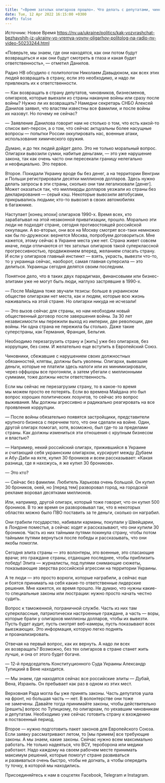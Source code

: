 ```yaml
---
title: "«Время затхлых олигархов прошло». Что делать с депутатами, чиновниками, бизнесменами, покинувшими Украину из-за войны — Давыдюк"
date: Tue, 12 Apr 2022 16:15:00 +0300
draft: false
---
```

Источник: Новое Время https://nv.ua/ukraine/politics/kak-vozvrashchat-bezhavshih-iz-ukrainy-vo-vremya-voyny-oligarhov-politolog-na-radio-nv-video-50233244.html


«Поверьте, мы знаем, где они находятся, как они потом будут возвращаться и как они будут смотреть в глаза и какая будет ответственность», — отметил Данилов.

Радио НВ обсудило с политологом Николаем Давыдюком, как всех этих людей возвращать в страну, если это необходимо, и надо ли привлекать их к ответственности.

— Как возвращать в страну депутатов, чиновников, бизнесменов, олигархов, которые выехали из страны накануне войны или сразу после войны? Нужно ли их возвращать? Намедни секретарь СНБО Алексей Данилов заявил, что властям известны все фамилии, и после войны их назовут. Но почему не сейчас?

— Заявление Данилова говорит нам не столько о том, что есть какой-то список вип-персон, а о том, что сейчас актцуальны более насущные вопросы — попытки России оккупировать нас, военные атаки, использование химического оружия.

Думаю, и до тех людей дойдет дело. Это не только моральный вопрос. Олигархи вывозили сумки, набитые деньгами, — это уже нарушение закона, так как очень часто они пересекали границу нелегально и неофициально. Это первое.

Второе. Покидали Украину вроде бы без денег, а на территории Венгрии и Польши регистрировали десятки миллионов долларов. Здесь нужно делать запросы в эти страны, сколько они там легализовали [денег]. Может оказаться так, что миллиарды долларов уезжали из страны без декларирования — серый кэш. Некоторые вывозили автобусами, прикрывались людьми; кто-то вывозил в своих автомобилях в багажнике.

Наступает [конец эпохи] олигархов 1990-х. Время всех, кто зарабатывал на этой незаконной приватизации, прошло. Морально эти люди не подходят стране, сегодня противостоящей российской оккупации. А во-вторых, они все на Москву смотрят все-таки немножко как бы по-дружески: вернется Москва, попробуем договориться. Мне кажется, этому сейчас в Украине места уже нет. Страна живет совсем иначе, люди отличаются от тех затхлых олигархов такой суперклассной прогрессивностью, продвижением вперед, желанием спасать страну. И если у олигархов главный инстинкт — взять, украсть, вывезти что-то, то у украинца сейчас, наоборот, самая главная суперсила — это делиться. Украинцы сегодня делятся своим последним.

Понятное дело, что в таких двух парадигмах, финансовыми или бизнес-элитами уже не могут быть люди, наглухо застрявшие в 1990-х.

— После Майдана тоже звучали тезисы: больше в украинском обществе олигархам нет места, как и людям, которые всю жизнь наживались на этой стране. Но олигархи никуда не исчезали!

— Это вызов сейчас для страны, но нам необходим новый общественный договор после завершения войны. За 30 лет независимости мы пережили выход из империи, две революции, две войны. Ни одна страна не пережила бы столько. Даже такие суперстраны, как Германия, Франция, Бельгия.

Необходимо перезагрузить страну и [жить] уже без олигархов, без коррупции, без схем. И желательно еще вступить в Европейский Союз.

Чиновники, сбежавшие с нарушением своих должностных обязанностей, клятвы, должны быть уволены. Олигархи, вывезшие деньги, которые не платили здесь налоги или их минимизировали, через оффшоры все прогоняли, а затем убегали с миллионными суммами, тоже должны нести ответственность.

Если мы сейчас не перезагрузим страну, то в какое-то время мы можем просто ее потерять. Если во времена Майдана это был вопрос хороших политических лозунгов, то сейчас это вопрос выживания. Мы должны агрессивно и радикально реагировать на все проявления коррупции.

— После войны обязательно появятся застройщики, представители крупного бизнеса с перечнем того, что они сделали на войне. Один, другой олигарх помогал, хотя, возможно, был где-то за пределами страны. Как должны измениться эти отношения с крупным бизнесом и властью?

— Например, некий российский олигарх, прижившийся в Украине и считающий себя украинским олигархом, курсирует между Дубаем и Абу-Даби на яхте, купил 30 броников и всем рассказывает: «Какая разница, где я нахожусь, я же купил 30 броников».

— Это кто?

— Сейчас без фамилии. Любитель Харькова очень большой. Он купил 30 броников, окей, но [перед тем] разворовал город, на городской рекламе воровал десятками миллионов.

Или, например, другой олигарх, который тоже говорит, что он купил 500 броников. В то же время он разворовывал так, что в некоторых областях можно было ПВО поставить за те деньги, сколько он награбил.

Они грабили государство, набивали карманы, покупали у Швейцарии, в Лондоне поместья, а сейчас ходят и рассказывают, что они купили 30 броников. Часть из них тайными путями покинула страну, чтобы потом тайными путями вернуться после победы и рассказывать, что они якобы помогли.

Сегодня элита страны — это волонтеры, это военные, это спасающие врачи; это граждане страны, отдающие последнее, чтобы приблизить победу! Элита — журналисты, под пулями снимающие сюжеты, показывающие зверства российской агрессии на территории Украины.

А те люди — это просто ворюги, которые награбили, а сейчас еще и боятся принимать на себя какие-то ответственные лидерские решения. Мне кажется, их время прошло. Не думаю, что нужны какие-то специальные законы или люстрации: нужно просто начать честно судить.

Вопрос к таможенной, пограничной службе. Часть из них там суперклассные, патриотически настроенные граждане, а часть — воры, которые брали у олигархов миллионы долларов, чтобы их вывезти. Пусть будет аудит, пусть смотрят веб-камеры, пусть показывают всех выезжающих. Это информация, которую легко поднять и проанализировать.

Отвечая на первый вопрос, как их вернуть. А надо ли всех их возвращать? Возможно, без тех олигархов в стране станет жить лучше, и она от этого будет богаче.

— 12-й председатель Конституционного Суда Украины Александр Тупицкий в Вене находится.

— Мы знаем, где находятся сейчас все российские элиты — Дубай, Вена, Израиль. Он пребывает как раз в одном из этих мест.

Верховная Рада могла бы уже принять законы. Часть депутатов ушла на фронт, но большая часть — нет. В волонтерстве они тоже не замечены. Давайте тогда принимайте законы, чтобы действительно [решить] вопрос по Тупицкому, по олигархам, по уехавшим чиновникам и депутатам. Необходимо уже сейчас готовить страну к вхождению в поствоенный период.

Второе — нужно подготовить пакет законов для Европейского Союза. Если заявку рассматривают летом, то [мы примем] все требующие законы. А мы знаем, какие законы. Сейчас нужно всем максимально работать. Не только надеяться, что ВСУ, тероборона или медики работают. Надо каждому на своем рабочем месте принимать максимум решений, которые помогут стране развиваться и развиваться очень быстро, чтобы не догнать, а чтобы опередить ту точку, в которой мы находились.

Присоединяйтесь к нам в соцсетях Facebook, Telegram и Instagram.
